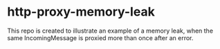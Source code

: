 # http-proxy-memory-leak

This repo is created to illustrate an example of a memory leak, when the same IncomingMessage is proxied more than once after an error.
